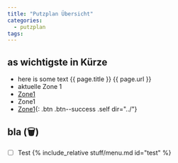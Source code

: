 ```yaml
---
title: "Putzplan Übersicht"
categories:
  - putzplan
tags:
---
```


## as wichtigste in Kürze
<!--more-->
* here is some text {{ page.title }} {{ page.url }}
* aktuelle Zone <span class="ppzone">1</span>
* [Zone1](../Zone1/)
* <a dir="../" class="self">Zone<span class="ppzone">1</span></a>
* [Zone<span class="ppzone">1</span>](){: .btn .btn--success .self dir="../"}

## bla (<span class="ppclear">🗑️</span>)

 - [ ] Test
{%  include_relative stuff/menu.md id="test" %}



<!--stackedit_data:
eyJoaXN0b3J5IjpbLTEzMTIzMjM2MDYsLTE1MzEzMTUxMjIsLT
EwNjQxOTM1OTUsMTc3NDc1NDUzMiw3NzMwODU4ODEsMTg1OTIy
NTAxNCwtNTMzMjEwMDYyLDE2NDgyNTIyMTEsLTEzODc4NzIyMi
wxNDgzMzM0MzY0LDE0ODMzMzQzNjQsLTE2MzUyNTcwODcsLTE2
Mjc3Njk5OTQsMTg1NzQ0MDQxNywtOTMyMDMxMTYxLC0xNDM0OT
U4MDIwLC0yMDQ2OTU5NjU2LC0yMDE0NDE1NjIyLC02MDEzMjY4
MDgsLTE4MjQ3MDQ0NjBdfQ==
-->